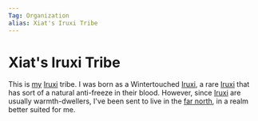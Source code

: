 ```yaml
---
Tag: Organization
alias: Xiat's Iruxi Tribe
---
```

# Xiat's Iruxi Tribe
This is [my](questforthefrozenflame/docs/Backstory/Party-Members/Xiat.md) [Iruxi](questforthefrozenflame/docs/Backstory/Notions/Races/Lizardfolk.md) tribe. I was born as a Wintertouched [Iruxi](questforthefrozenflame/docs/Backstory/Notions/Races/Lizardfolk.md), a rare [Iruxi](questforthefrozenflame/docs/Backstory/Notions/Races/Lizardfolk.md) that has sort of a natural anti-freeze in their blood. However, since [Iruxi](questforthefrozenflame/docs/Backstory/Notions/Races/Lizardfolk.md) are usually warmth-dwellers, I've been sent to live in the [far north](questforthefrozenflame/docs/Backstory/Places/Realm-of-the-Mammoth-Lords.md), in a realm better suited for me. 